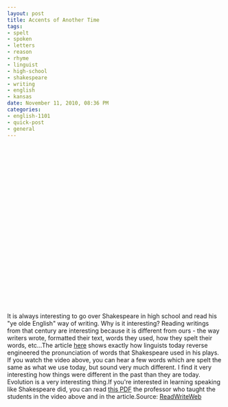 ```yaml
--- 
layout: post
title: Accents of Another Time
tags: 
- spelt
- spoken
- letters
- reason
- rhyme
- linguist
- high-school
- shakespeare
- writing
- english
- kansas
date: November 11, 2010, 08:36 PM
categories: 
- english-1101
- quick-post
- general
---
```

<object height="390" width="640"><param name="movie" value="http://www.youtube.com/v/dWe1b9mjjkM&hl=en_US&feature=player_embedded&version=3" /><param name="allowFullScreen" value="true" /><param name="allowScriptAccess" value="always" /><embed allowfullscreen="true" src="http://www.youtube.com/v/dWe1b9mjjkM&hl=en_US&feature=player_embedded&version=3" allowscriptaccess="always" type="application/x-shockwave-flash" height="390" width="640"></embed></object>It is always interesting to go over Shakespeare in high school and read his "ye olde English" way of writing. Why is it interesting? Reading writings from that century are interesting because it is different from ours - the way writers wrote, formatted their text, words they used, how they spelt their words, etc...The article [here](http://www.thehistoryblog.com/archives/8099) shows exactly how linguists today reverse engineered the pronunciation of words that Shakespeare used in his plays. If you watch the video above, you can hear a few words which are spelt the same as what we use today, but sound very much different. I find it very interesting how things were different in the past than they are today. Evolution is a very interesting thing.If you're interested in learning speaking like Shakespeare did, you can read [this PDF](http://www.paulmeier.com/OP.pdf) the professor who taught the students in the video above and in the article.Source: [ReadWriteWeb](http://www.readwriteweb.com/archives/click_to_hear_americas_original_accent_-_i_mean_sh.php)
